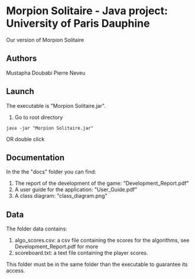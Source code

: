 # Morpion Solitaire - Java project: University of Paris Dauphine

Our version of Morpion Solitaire

## Authors
Mustapha Doubabi
Pierre Neveu

## Launch

The executable is "Morpion Solitaire.jar".
1) Go to root directory
```
java -jar "Morpion Solitaire.jar"
```
OR double click

## Documentation
In the the "docs" folder you can find:

1) The report of the development of the game: "Development_Report.pdf"
2) A user guide for the application: "User_Guide.pdf"
3) A class diagram: "class_diagram.png"

## Data
The folder data contains:

1) algo_scores.csv: a csv file containing the scores for the algorithms, see Development_Report.pdf for more
2) scoreboard.txt: a text file containing the player scores.

This folder must be in the same folder than the executable to guarantee its access.
